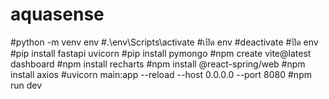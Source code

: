 # aquasense
#python -m venv env
#.\env\Scripts\activate #เปิด env
#deactivate #ปิด env
#pip install fastapi uvicorn
#pip install pymongo
#npm create vite@latest dashboard
#npm install recharts
#npm install @react-spring/web
#npm install axios
#uvicorn main:app --reload --host 0.0.0.0 --port 8080
#npm run dev
